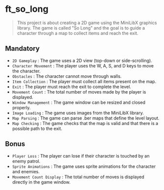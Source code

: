 # ft_so_long

> This project is about creating a 2D game using the MiniLibX graphics library. The game is called "So Long" and the goal is to guide a character through a map to collect items and reach the exit.

## Mandatory

 * `2D Gameplay` : The game uses a 2D view (top-down or side-scrolling).
 * `Character Movement` : The player uses the W, A, S, and D keys to move the character.
 * `Obstacles` : The character cannot move through walls.
 * `Item Collection` : The player must collect all items present on the map.
 * `Exit` : The player must reach the exit to complete the level.
 * `Movement Count` : The total number of moves made by the player is displayed.
 * `Window Management` : The game window can be resized and closed properly.
 * `Image Loading` : The game uses images from the MiniLibX library.
 * `Map Parsing` : The game can parse .ber maps that define the level layout.
 * `Map Checking` : The game checks that the map is valid and that there is a possible path to the exit.

## Bonus

 * `Player Loss` : The player can lose if their character is touched by an enemy patrol.
 * `Sprite Animations` : The game uses sprite animations for the character and enemies.
 * `Movement Count Display` : The total number of moves is displayed directly in the game window.
